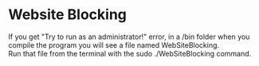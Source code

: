 # Website Blocking

If you get "Try to run as an administrator!" error, in a /bin folder when you compile the program you
will see a file named WebSiteBlocking.                               
Run that file from the terminal with the sudo ./WebSiteBlocking command.
